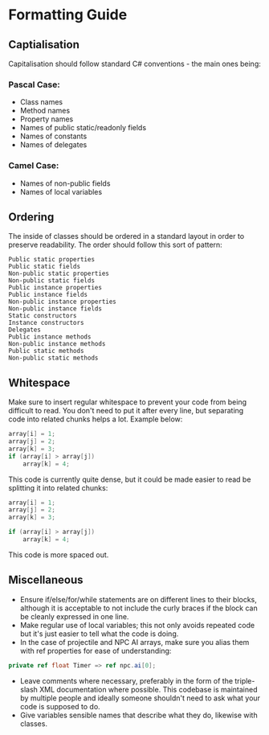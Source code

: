 # Formatting Guide

## Captialisation
Capitalisation should follow standard C# conventions - the main ones being:

### Pascal Case:
* Class names
* Method names
* Property names
* Names of public static/readonly fields
* Names of constants
* Names of delegates

### Camel Case:
* Names of non-public fields
* Names of local variables

## Ordering
The inside of classes should be ordered in a standard layout in order to preserve readability. The order should follow this sort of pattern:

```
Public static properties
Public static fields
Non-public static properties
Non-public static fields
Public instance properties
Public instance fields
Non-public instance properties
Non-public instance fields
Static constructors
Instance constructors
Delegates
Public instance methods
Non-public instance methods
Public static methods
Non-public static methods
```

## Whitespace
Make sure to insert regular whitespace to prevent your code from being difficult to read. You don't need to put it after every line, but separating code into related chunks helps a lot. Example below:

```cs
array[i] = 1;
array[j] = 2;
array[k] = 3;
if (array[i] > array[j])
	array[k] = 4;
```

This code is currently quite dense, but it could be made easier to read be splitting it into related chunks:

```cs
array[i] = 1;
array[j] = 2;
array[k] = 3;

if (array[i] > array[j])
	array[k] = 4;
```

This code is more spaced out.

## Miscellaneous
* Ensure if/else/for/while statements are on different lines to their blocks, although it is acceptable to not include the curly braces if the block can be cleanly expressed in one line.
* Make regular use of local variables; this not only avoids repeated code but it's just easier to tell what the code is doing.
* In the case of projectile and NPC AI arrays, make sure you alias them with ref properties for ease of understanding:
```cs
private ref float Timer => ref npc.ai[0];
```
* Leave comments where necessary, preferably in the form of the triple-slash XML documentation where possible. This codebase is maintained by multiple people and ideally someone shouldn't need to ask what your code is supposed to do.
* Give variables sensible names that describe what they do, likewise with classes.

